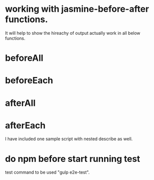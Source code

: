 # working with jasmine-before-after functions.
 It will help to show the hireachy of output actually work in all below functions.

# beforeAll
# beforeEach
# afterAll
# afterEach

I have included one sample script with nested describe as well. 

# do npm before start running test 

test command to be used "gulp e2e-test". 
